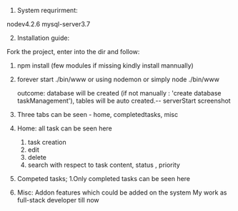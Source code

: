 1. System requrirment:

nodev4.2.6
mysql-server3.7

2. Installation guide:

Fork the project, enter into the dir and follow:

1. npm install (few modules if missing kindly install mannually)
2. forever start ./bin/www 
	or using nodemon 
	or simply node ./bin/www

	outcome: database will be created (if not manually : 'create database taskManagement'), tables will be auto created.-- serverStart screenshot

3. Three tabs can be seen - home, completedtasks, misc
4. Home: all task can be seen here
	1. task creation
	2. edit
	3. delete
	4. search with respect to task content, status , priority
5. Competed tasks;
	1.Only completed tasks can be seen here
6. Misc:
	Addon features which could be added on the system 
	My work as full-stack developer till now

